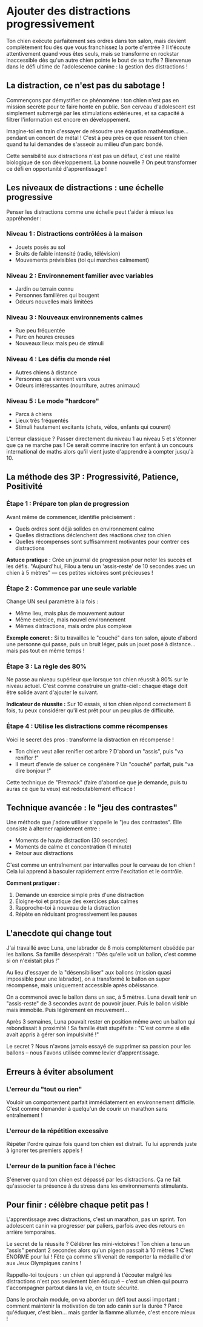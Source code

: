 # Ajouter des distractions progressivement

Ton chien exécute parfaitement ses ordres dans ton salon, mais devient complètement fou dès que vous franchissez la porte d'entrée ? Il t'écoute attentivement quand vous êtes seuls, mais se transforme en rockstar inaccessible dès qu'un autre chien pointe le bout de sa truffe ? Bienvenue dans le défi ultime de l'adolescence canine : la gestion des distractions !

## La distraction, ce n'est pas du sabotage !

Commençons par démystifier ce phénomène : ton chien n'est pas en mission secrète pour te faire honte en public. Son cerveau d'adolescent est simplement submergé par les stimulations extérieures, et sa capacité à filtrer l'information est encore en développement.

Imagine-toi en train d'essayer de résoudre une équation mathématique... pendant un concert de métal ! C'est à peu près ce que ressent ton chien quand tu lui demandes de s'asseoir au milieu d'un parc bondé.

Cette sensibilité aux distractions n'est pas un défaut, c'est une réalité biologique de son développement. La bonne nouvelle ? On peut transformer ce défi en opportunité d'apprentissage !

## Les niveaux de distractions : une échelle progressive

Penser les distractions comme une échelle peut t'aider à mieux les appréhender :

### Niveau 1 : Distractions contrôlées à la maison
- Jouets posés au sol
- Bruits de faible intensité (radio, télévision)
- Mouvements prévisibles (toi qui marches calmement)

### Niveau 2 : Environnement familier avec variables
- Jardin ou terrain connu
- Personnes familières qui bougent
- Odeurs nouvelles mais limitées

### Niveau 3 : Nouveaux environnements calmes
- Rue peu fréquentée
- Parc en heures creuses
- Nouveaux lieux mais peu de stimuli

### Niveau 4 : Les défis du monde réel
- Autres chiens à distance
- Personnes qui viennent vers vous
- Odeurs intéressantes (nourriture, autres animaux)

### Niveau 5 : Le mode "hardcore"
- Parcs à chiens
- Lieux très fréquentés
- Stimuli hautement excitants (chats, vélos, enfants qui courent)

L'erreur classique ? Passer directement du niveau 1 au niveau 5 et s'étonner que ça ne marche pas ! Ce serait comme inscrire ton enfant à un concours international de maths alors qu'il vient juste d'apprendre à compter jusqu'à 10.

## La méthode des 3P : Progressivité, Patience, Positivité

### Étape 1 : Prépare ton plan de progression

Avant même de commencer, identifie précisément :
- Quels ordres sont déjà solides en environnement calme
- Quelles distractions déclenchent des réactions chez ton chien
- Quelles récompenses sont suffisamment motivantes pour contrer ces distractions

**Astuce pratique :** Crée un journal de progression pour noter les succès et les défis. "Aujourd'hui, Filou a tenu un 'assis-reste' de 10 secondes avec un chien à 5 mètres" — ces petites victoires sont précieuses !

### Étape 2 : Commence par une seule variable

Change UN seul paramètre à la fois :
- Même lieu, mais plus de mouvement autour
- Même exercice, mais nouvel environnement
- Mêmes distractions, mais ordre plus complexe

**Exemple concret :** Si tu travailles le "couché" dans ton salon, ajoute d'abord une personne qui passe, puis un bruit léger, puis un jouet posé à distance... mais pas tout en même temps !

### Étape 3 : La règle des 80%

Ne passe au niveau supérieur que lorsque ton chien réussit à 80% sur le niveau actuel. C'est comme construire un gratte-ciel : chaque étage doit être solide avant d'ajouter le suivant.

**Indicateur de réussite :** Sur 10 essais, si ton chien répond correctement 8 fois, tu peux considérer qu'il est prêt pour un peu plus de difficulté.

### Étape 4 : Utilise les distractions comme récompenses

Voici le secret des pros : transforme la distraction en récompense !
- Ton chien veut aller renifler cet arbre ? D'abord un "assis", puis "va renifler !"
- Il meurt d'envie de saluer ce congénère ? Un "couché" parfait, puis "va dire bonjour !"

Cette technique de "Premack" (faire d'abord ce que je demande, puis tu auras ce que tu veux) est redoutablement efficace !

## Technique avancée : le "jeu des contrastes"

Une méthode que j'adore utiliser s'appelle le "jeu des contrastes". Elle consiste à alterner rapidement entre :
- Moments de haute distraction (30 secondes)
- Moments de calme et concentration (1 minute)
- Retour aux distractions

C'est comme un entraînement par intervalles pour le cerveau de ton chien ! Cela lui apprend à basculer rapidement entre l'excitation et le contrôle.

**Comment pratiquer :** 
1. Demande un exercice simple près d'une distraction
2. Éloigne-toi et pratique des exercices plus calmes
3. Rapproche-toi à nouveau de la distraction
4. Répète en réduisant progressivement les pauses

## L'anecdote qui change tout

J'ai travaillé avec Luna, une labrador de 8 mois complètement obsédée par les ballons. Sa famille désespérait : "Dès qu'elle voit un ballon, c'est comme si on n'existait plus !"

Au lieu d'essayer de la "désensibiliser" aux ballons (mission quasi impossible pour une labrador), on a transformé le ballon en super récompense, mais uniquement accessible après obéissance.

On a commencé avec le ballon dans un sac, à 5 mètres. Luna devait tenir un "assis-reste" de 3 secondes avant de pouvoir jouer. Puis le ballon visible mais immobile. Puis légèrement en mouvement...

Après 3 semaines, Luna pouvait rester en position même avec un ballon qui rebondissait à proximité ! Sa famille était stupéfaite : "C'est comme si elle avait appris à gérer son impulsivité !"

Le secret ? Nous n'avons jamais essayé de supprimer sa passion pour les ballons – nous l'avons utilisée comme levier d'apprentissage.

## Erreurs à éviter absolument

### L'erreur du "tout ou rien"
Vouloir un comportement parfait immédiatement en environnement difficile. C'est comme demander à quelqu'un de courir un marathon sans entraînement !

### L'erreur de la répétition excessive
Répéter l'ordre quinze fois quand ton chien est distrait. Tu lui apprends juste à ignorer tes premiers appels !

### L'erreur de la punition face à l'échec
S'énerver quand ton chien est dépassé par les distractions. Ça ne fait qu'associer ta présence à du stress dans les environnements stimulants.

## Pour finir : célèbre chaque petit pas !

L'apprentissage avec distractions, c'est un marathon, pas un sprint. Ton adolescent canin va progresser par paliers, parfois avec des retours en arrière temporaires.

Le secret de la réussite ? Célébrer les mini-victoires ! Ton chien a tenu un "assis" pendant 2 secondes alors qu'un pigeon passait à 10 mètres ? C'est ÉNORME pour lui ! Fête ça comme s'il venait de remporter la médaille d'or aux Jeux Olympiques canins !

Rappelle-toi toujours : un chien qui apprend à t'écouter malgré les distractions n'est pas seulement bien éduqué – c'est un chien qui pourra t'accompagner partout dans la vie, en toute sécurité.

Dans le prochain module, on va aborder un défi tout aussi important : comment maintenir la motivation de ton ado canin sur la durée ? Parce qu'éduquer, c'est bien... mais garder la flamme allumée, c'est encore mieux ! 